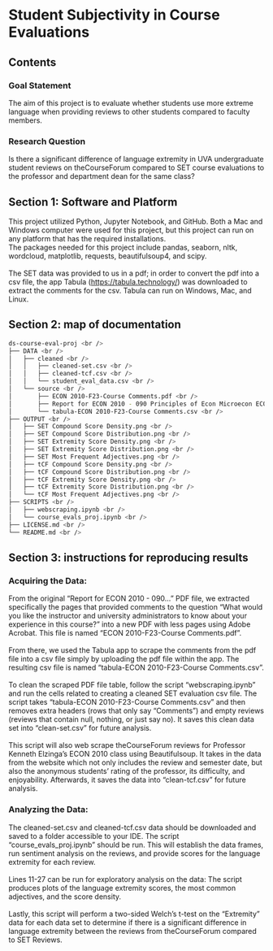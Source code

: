 # Student Subjectivity in Course Evaluations
## Contents
### Goal Statement
The aim of this project is to evaluate whether students use more extreme language when providing reviews to other students compared to faculty members. 
### Research Question
Is there a significant difference of language extremity in UVA undergraduate student reviews on theCourseForum compared to SET course evaluations to the professor and department dean for the same class?
## Section 1: Software and Platform
This project utilized Python, Jupyter Notebook, and GitHub. Both a Mac and Windows computer were used for this project, but this project can run on any platform that has the required installations. <br />
The packages needed for this project include pandas, seaborn, nltk, wordcloud, matplotlib, requests, beautifulsoup4, and scipy. <br /><br />
The SET data was provided to us in a pdf; in order to convert the pdf into a csv file, the app Tabula (https://tabula.technology/) was downloaded to extract the comments for the csv. Tabula can run on Windows, Mac, and Linux. <br />
## Section 2: map of documentation
```bash
ds-course-eval-proj <br />
├── DATA <br />
│   ├── cleaned <br />
│   │   ├── cleaned-set.csv <br />
│   │   ├── cleaned-tcf.csv <br />
│   │   └── student_eval_data.csv <br />
│   └── source <br />
│       ├── ECON 2010-F23-Course Comments.pdf <br />
│       ├── Report for ECON 2010 - 090 Principles of Econ Microecon ECON 2010 - 091 Principles of Econ Microecon Kenneth  Elzing_c7e1b9b5-65a9-4b0f-90a9-047a67313099.pdf <br />
│       └── tabula-ECON 2010-F23-Course Comments.csv <br />
├── OUTPUT <br />
│   ├── SET Compound Score Density.png <br />
│   ├── SET Compound Score Distribution.png <br />
│   ├── SET Extremity Score Density.png <br />
│   ├── SET Extremity Score Distribution.png <br />
│   ├── SET Most Frequent Adjectives.png <br />
│   ├── tCF Compound Score Density.png <br />
│   ├── tCF Compound Score Distribution.png <br />
│   ├── tCF Extremity Score Density.png <br />
│   ├── tCF Extremity Score Distribution.png <br />
│   └── tCF Most Frequent Adjectives.png <br />
├── SCRIPTS <br />
│   ├── webscraping.ipynb <br />
│   └── course_evals_proj.ipynb <br />
├── LICENSE.md <br />
└── README.md <br />
```

## Section 3: instructions for reproducing results
### Acquiring the Data:
From the original “Report for ECON 2010 - 090…” PDF file, we extracted specifically the pages that provided comments to the question “What would you like the instructor and university administrators to know about your experience in this course?” into a new PDF with less pages using Adobe Acrobat. This file is named “ECON 2010-F23-Course Comments.pdf”. <br /><br />
From there, we used the Tabula app to scrape the comments from the pdf file into a csv file simply by uploading the pdf file within the app. The resulting csv file is named “tabula-ECON 2010-F23-Course Comments.csv”. <br /><br />
To clean the scraped PDF file table, follow the script “webscraping.ipynb” and run the cells related to creating a cleaned SET evaluation csv file. The script takes “tabula-ECON 2010-F23-Course Comments.csv” and then removes extra headers (rows that only say “Comments”) and empty reviews (reviews that contain null, nothing, or just say no). It saves this clean data set into “clean-set.csv” for future analysis. <br /><br />
This script will also web scrape theCourseForum reviews for Professor Kenneth Elzinga’s ECON 2010 class using Beautifulsoup. It takes in the data from the website which not only includes the review and semester date, but also the anonymous students’ rating of the professor, its difficulty, and enjoyability. Afterwards, it saves the data into “clean-tcf.csv” for future analysis.  <br />
### Analyzing the Data:
The cleaned-set.csv and cleaned-tcf.csv data should be downloaded and saved to a folder accessible to your IDE. The script “course_evals_proj.ipynb” should be run. This will establish the data frames, run sentiment analysis on the reviews, and provide scores for the language extremity for each review. <br /><br />
Lines 11-27 can be run for exploratory analysis on the data: The script produces plots of the language extremity scores, the most common adjectives, and the score density. <br /><br />
Lastly, this script will perform a two-sided Welch’s t-test on the “Extremity” data for each data set to determine if there is a significant difference in language extremity between the reviews from theCourseForum compared to SET Reviews. 
